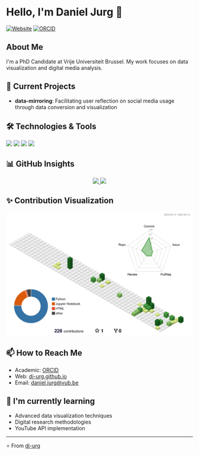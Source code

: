 # Hello, I'm Daniel Jurg 👋

[![Website](https://img.shields.io/badge/Website-dj--urg.github.io-0077B5?style=flat-square&logo=github&logoColor=white)](https://dj-urg.github.io)
[![ORCID](https://img.shields.io/badge/ORCID-0000--0003--1771--6673-A6CE39?style=flat-square&logo=orcid&logoColor=white)](https://orcid.org/0000-0003-1771-6673)

## About Me

I'm a PhD Candidate at Vrije Universiteit Brussel. My work focuses on data visualization and digital media analysis.

## 🔭 Current Projects

- **data-mirroring**: Facilitating user reflection on social media usage through data conversion and visualization

## 🛠️ Technologies & Tools

![](https://img.shields.io/badge/Code-Python-3776AB?style=flat-square&logo=python&logoColor=white)
![](https://img.shields.io/badge/Code-HTML-E34F26?style=flat-square&logo=html5&logoColor=white)
![](https://img.shields.io/badge/Tools-Jupyter-F37626?style=flat-square&logo=jupyter&logoColor=white)
![](https://img.shields.io/badge/Research-ORCID-A6CE39?style=flat-square&logo=orcid&logoColor=white)

## 📊 GitHub Insights

<div align="center">
  <a href="https://github.com/dj-urg">
    <img height="180em" src="https://github-readme-streak-stats.herokuapp.com/?user=dj-urg&theme=default&hide_border=true&background=FFFFFF" />
  </a>
  <a href="https://github.com/dj-urg">
    <img height="180em" src="https://github-readme-stats.vercel.app/api/top-langs/?username=dj-urg&layout=compact&theme=default&hide_border=true&bg_color=FFFFFF" />
  </a>
</div>

## ✨ Contribution Visualization

<div align="center">
  <img width="800" src="./profile-3d-contrib/profile-green.svg" />
</div>

## 📫 How to Reach Me

- Academic: [ORCID](https://orcid.org/0000-0003-1771-6673)
- Web: [dj-urg.github.io](https://dj-urg.github.io)
- Email: daniel.jurg@vub.be

## 🌱 I'm currently learning

- Advanced data visualization techniques
- Digital research methodologies
- YouTube API implementation

---

⭐️ From [dj-urg](https://github.com/dj-urg)
